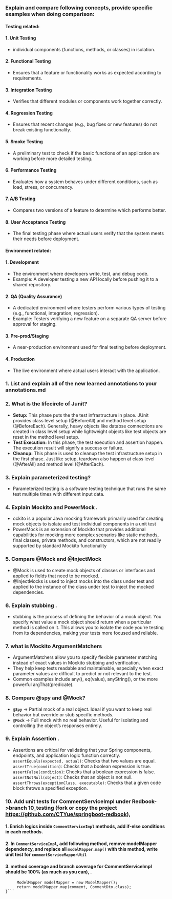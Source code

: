 ### Explain and compare following concepts, provide specific examples when doing comparison:
#### Testing related:
#### 1. Unit Testing
-  individual components (functions, methods, or classes) in isolation.
#### 2. Functional Testing
- Ensures that a feature or functionality works as expected according to requirements.
#### 3. Integration Testing
- Verifies that different modules or components work together correctly.
#### 4. Regression Testing
- Ensures that recent changes (e.g., bug fixes or new features) do not break existing functionality.
#### 5. Smoke Testing
- A preliminary test to check if the basic functions of an application are working before more detailed testing.
#### 6. Performance Testing
- Evaluates how a system behaves under different conditions, such as load, stress, or concurrency.
#### 7. A/B Testing
- Compares two versions of a feature to determine which performs better.
#### 8. User Acceptance Testing
- The final testing phase where actual users verify that the system meets their needs before deployment.
#### Environment related:
#### 1. Development
- The environment where developers write, test, and debug code.
- Example: A developer testing a new API locally before pushing it to a shared repository.
#### 2. QA (Quality Assurance)
- A dedicated environment where testers perform various types of testing (e.g., functional, integration, regression).
- Example: Testers verifying a new feature on a separate QA server before approval for staging.
#### 3. Pre-prod/Staging
- A near-production environment used for final testing before deployment.
#### 4. Production
- The live environment where actual users interact with the application.
### 1. List and explain all of the new learned annotations to your annotations.md

### 2. What is the lifecircle of Junit?
- **Setup:** This phase puts the the test infrastructure in place. JUnit provides class level setup (@BeforeAll) and method level setup (@BeforeEach). Generally, heavy objects like databse comnections are created in class level setup while lightweight objects like test objects are reset in the method level setup.
- **Test Execution:** In this phase, the test execution and assertion happen. The execution result will signify a success or failure.
- **Cleanup:** This phase is used to cleanup the test infrastructure setup in the first phase. Just like setup, teardown also happen at class level (@AfterAll) and method level (@AfterEach).

### 3. Explain parameterized testing?
- Parameterized testing is a software testing technique that runs the same test multiple times with different input data.
### 4. Explain Mockito and PowerMock .
- ockito is a popular Java mocking framework primarily used for creating mock objects to isolate and test individual components in a unit test
- PowerMock is an extension of Mockito that provides additional capabilities for mocking more complex scenarios like static methods, final classes, private methods, and constructors, which are not readily supported by standard Mockito functionality
### 5. Compare @Mock and @InjectMock
- @Mock is used to create mock objects of classes or interfaces and applied to fields that need to be mocked. . 
- @InjectMocks is used to inject mocks into the class under test and applied to the instance of the class under test to inject the mocked dependencies.
### 6. Explain stubbing .
- stubbing is the process of defining the behavior of a mock object. You specify what value a mock object should return when a particular method is called on it. This allows you to isolate the code you're testing from its dependencies, making your tests more focused and reliable.
### 7. what is Mockito ArgumentMatchers
- ArgumentMatchers allow you to specify flexible parameter matching instead of exact values in Mockito stubbing and verification.
- They help keep tests readable and maintainable, especially when exact parameter values are difficult to predict or not relevant to the test.
- Common examples include any(), eq(value), anyString(), or the more powerful argThat(predicate).
### 8. Compare @spy and @Mock?
- **`@Spy`** → Partial mock of a real object. Ideal if you want to keep real behavior but override or stub specific methods.
- **`@Mock`** → Full mock with no real behavior. Useful for isolating and controlling the object’s responses entirely.
### 9. Explain Assertion .
- Assertions are critical for validating that your Spring components, endpoints, and application logic function correctly.
```assertEquals(expected, actual)```: Checks that two values are equal.
```assertTrue(condition)```: Checks that a boolean expression is true.
```assertFalse(condition)```: Checks that a boolean expression is false.
```assertNotNull(object)```: Checks that an object is not null.
```assertThrows(exceptionClass, executable)```: Checks that a given code block throws a specified exception.
### 10. Add unit tests for CommentServiceImpl under Redbook->branch 10_testing (fork or copy the project https://github.com/CTYue/springboot-redbook),
#### 1. Enrich logics inside ```CommentServiceImpl``` methods, add if-else conditions in each methods.
#### 2. In ```CommentServiceImpl```, add following method, remove modelMapper dependency, and replace all ```modelMapper.map()``` with this method, write unit test for ```commentServiceMapperUtil```
#### 3. method coverage and branch coverage for CommentServiceImpl should be 100% (as much as you can), .
   ```public static CommentDto commentServiceMapperUtil(Comment comment) {
        ModelMapper modelMapper = new ModelMapper();
        return modelMapper.map(comment, CommentDto.class);
   }```